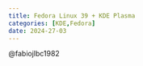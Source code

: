 ```yaml
---
title: Fedora Linux 39 + KDE Plasma
categories: [KDE,Fedora]
date: 2024-27-03
---
```


@fabiojlbc1982